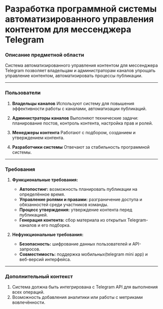 # Разработка программной системы автоматизированного управления контентом для мессенджера Telegram

### Описание предметной области

Система автоматизированного управления контентом для мессенджера Telegram позволяет владельцам и администраторам каналов упрощать управление контентом, автоматизировать процессы публикации.

---

### Пользователи

1. **Владельцы каналов**
   Используют систему для повышения эффективности работы с каналами, автоматизации публикаций.

2. **Администраторы каналов**
   Выполняют технические задачи: планирование постов, контроль контента, настройка прав и ролей.

3. **Менеджеры контента**
   Работают с подбором, созданием и утверждением контента.

4. **Разработчики системы**
   Отвечают за стабильность программной системы.

---

### Требования

1. **Функциональные требования:**
   - **Автопостинг:** возможность планировать публикации на определённое время.
   - **Управление ролями и правами:** разграничение доступа и обязанностей среди участников команды.
   - **Процесс утверждения:** утверждение контента перед публикацией.
   - **Генерация контента:** сбор материала из открытых Telegram-каналов и его подборка.

2. **Нефункциональные требования:**
   - **Безопасность:** шифрование данных пользователей и API-запросов.
   - **Совместимость:** поддержка мобильных(telegram mini app) и веб-версий интерфейса.

---

### Дополнительный контекст

1. Система должна быть интегрирована с Telegram API для выполнения всех операций.
3. Возможность добавления аналитики или работы с метриками вовлечённости.
